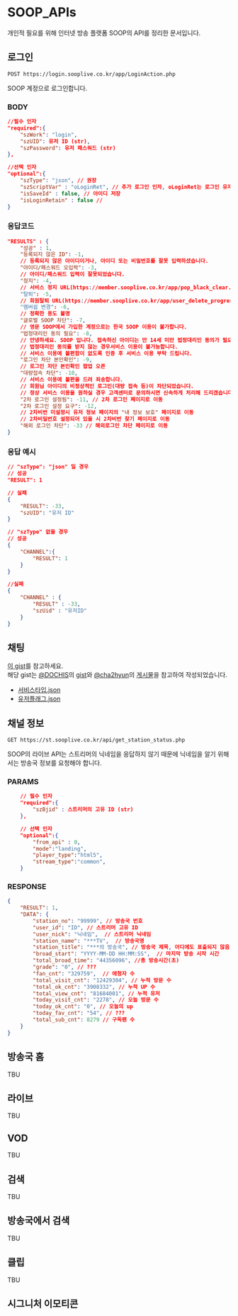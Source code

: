 # SOOP_APIs

개인적 필요를 위해 인터넷 방송 플랫폼 SOOP의 API를 정리한 문서입니다.

## 로그인

```
POST https://login.sooplive.co.kr/app/LoginAction.php
```

SOOP 계정으로 로그인합니다.

### BODY

```json
//필수 인자
"required":{
    "szWork": "login",
    "szUID": 유저 ID (str),
    "szPassword": 유저 패스워드 (str)
},

//선택 인자
"optional":{
    "szType": "json", // 권장
    "szScriptVar" : "oLoginRet", // 추가 로그인 인자, oLoginRet는 로그인 유지 인자
    "isSaveId" : false, // 아이디 저장
    "isLoginRetain" : false // 
}
```

### 응답코드

```json
"RESULTS" : {
    "성공" : 1,
    "등록되지 않은 ID": -1,
    // 등록되지 않은 아이디이거나, 아이디 또는 비밀번호를 잘못 입력하셨습니다.
    "아이디/패스워드 오입력": -3,
    // 아이디/패스워드 입력이 잘못되었습니다.
    "정지": -4,
    // 서비스 정지 URL(https://member.sooplive.co.kr/app/pop_black_clear.php)로 이동
    "탈퇴": -5,
    // 회원탈퇴 URL(https://member.sooplive.co.kr/app/user_delete_progress.php)로 이동
    "멤버쉽 변경": -6,
    // 정확한 용도 불명
    "글로벌 SOOP 차단": -7,
    // 영문 SOOP에서 가입한 계정으로는 한국 SOOP 이용이 불가합니다.
    "법정대리인 동의 필요": -8,
    // 안녕하세요. SOOP 입니다. 접속하신 아이디는 만 14세 미만 법정대리인 동의가 필요한 아이디로써
    // 법정대리인 동의를 받지 않는 경우서비스 이용이 불가능합니다.
    // 서비스 이용에 불편함이 없도록 인증 후 서비스 이용 부탁 드립니다.
    "로그인 차단 본인확인": -9,
    // 로그인 차단 본인확인 팝업 오픈
    "대량접속 차단": -10,
    // 서비스 이용에 불편을 드려 죄송합니다.
    // 회원님 아이디의 비정상적인 로그인(대량 접속 등)이 차단되었습니다.
    // 정상 서비스 이용을 원하실 경우 고객센터로 문의하시면 신속하게 처리해 드리겠습니다.
    "2차 로그인 설정됨": -11, // 2차 로그인 페이지로 이동
    "2차 로그인 설정 요구": -12,
    // 2차비번 미설정시 유저 정보 페이지의 "내 정보 보호" 페이지로 이동
    // 2차비밀번호 설정되어 있을 시 2차비번 찾기 페이지로 이동
    "해외 로그인 차단": -33 // 해외로그인 차단 페이지로 이동
}
```

### 응답 예시

```json
// "szType": "json" 일 경우
// 성공
"RESULT": 1

// 실패
{
    "RESULT": -33,
    "szUID": "유저 ID"
}

// "szType" 없을 경우
// 성공
{
    "CHANNEL":{
        "RESULT": 1
    }
}

//실패
{
    "CHANNEL" : {
        "RESULT" : -33,
        "szUid" : "유저ID"
    }
}
```

## 채팅

[이 gist](https://gist.github.com/HO-Silverplate/ba18b03d2a45f6825133bbc881e7f2e8)를 참고하세요.  
해당 gist는 [@DOCHIS](https://github.com/DOCHIS)의 [gist](https://gist.github.com/DOCHIS/8095eb6a05586de220c81503b4684b36)와
[@cha2hyun](https://github.com/cha2hyun)의 [게시물](https://cha2hyun.blog/content/projects/%EB%B0%B0%EB%8F%8C%EC%9D%B4%EC%9D%98%EB%8B%B9%EA%B5%AC%EC%83%9D%ED%99%9C/afreecatv-crawling/)을 참고하여 작성되었습니다.

- [서비스타입.json](./models/chat/servicetype.json)
- [유저플래그.json](./models/chat/userflag.json)

## 채널 정보

```
GET https://st.sooplive.co.kr/api/get_station_status.php
```

SOOP의 라이브 API는 스트리머의 닉네임을 응답하지 않기 때문에 닉네임을 알기 위해서는 방송국 정보를 요청해야 합니다.

### PARAMS

```json
    // 필수 인자
    "required":{
        "szBjid" : 스트리머의 고유 ID (str)
    },

    // 선택 인자
    "optional":{
        "from_api" : 0,
        "mode":"landing",
        "player_type":"html5",
        "stream_type":"common",
    }
```

### RESPONSE

```json
{
    "RESULT": 1,
    "DATA": {
        "station_no": "99999", // 방송국 번호
        "user_id": "ID", // 스트리머 고유 ID
        "user_nick": "닉네임",  // 스트리머 닉네임
        "station_name": "***TV",  // 방송국명 
        "station_title": "***의 방송국", // 방송국 제목, 어디에도 표출되지 않음
        "broad_start": "YYYY-MM-DD HH:MM:SS",  // 마지막 방송 시작 시간
        "total_broad_time": "44356096", //총 방송시간(초)
        "grade": "0", // ???
        "fan_cnt": "329759",  // 애청자 수
        "total_visit_cnt": "12429304", // 누적 방문 수
        "total_ok_cnt": "3908332", // 누적 UP 수
        "total_view_cnt": "81684001", // 누적 유저
        "today_visit_cnt": "2278", // 오늘 방문 수
        "today_ok_cnt": "0", // 오늘의 up
        "today_fav_cnt": "54", // ???
        "total_sub_cnt": 8279 // 구독팬 수
    }
}
```

## 방송국 홈

TBU

## 라이브

TBU

## VOD

TBU

## 검색

TBU

## 방송국에서 검색

TBU

## 클립

TBU

## 시그니처 이모티콘
